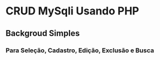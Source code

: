 # CRUD MySqli Usando PHP

## Backgroud Simples

### Para Seleção, Cadastro, Edição, Exclusão e Busca
